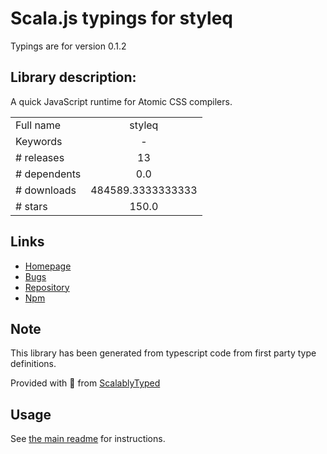 
# Scala.js typings for styleq

Typings are for version 0.1.2

## Library description:
A quick JavaScript runtime for Atomic CSS compilers.

|                    |                 |
| ------------------ | :-------------: |
| Full name          | styleq |
| Keywords           | - |
| # releases         | 13 |
| # dependents       | 0.0 |
| # downloads        | 484589.3333333333 |
| # stars            | 150.0 |

## Links
- [Homepage](https://github.com/necolas/styleq#readme)
- [Bugs](https://github.com/necolas/styleq/issues)
- [Repository](https://github.com/necolas/styleq)
- [Npm](https://www.npmjs.com/package/styleq)
    


## Note
This library has been generated from typescript code from first party type definitions.

Provided with :purple_heart: from [ScalablyTyped](https://github.com/oyvindberg/ScalablyTyped)

## Usage
See [the main readme](../../readme.md) for instructions.


